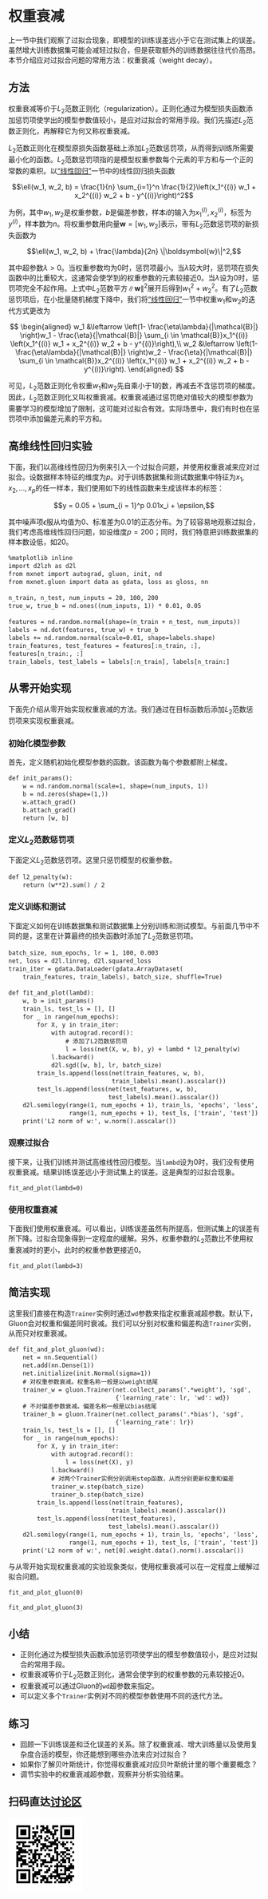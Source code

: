 # 权重衰减

上一节中我们观察了过拟合现象，即模型的训练误差远小于它在测试集上的误差。虽然增大训练数据集可能会减轻过拟合，但是获取额外的训练数据往往代价高昂。本节介绍应对过拟合问题的常用方法：权重衰减（weight decay）。


## 方法

权重衰减等价于$L_2$范数正则化（regularization）。正则化通过为模型损失函数添加惩罚项使学出的模型参数值较小，是应对过拟合的常用手段。我们先描述$L_2$范数正则化，再解释它为何又称权重衰减。

$L_2$范数正则化在模型原损失函数基础上添加$L_2$范数惩罚项，从而得到训练所需要最小化的函数。$L_2$范数惩罚项指的是模型权重参数每个元素的平方和与一个正的常数的乘积。以[“线性回归”](linear-regression.md)一节中的线性回归损失函数

$$\ell(w_1, w_2, b) = \frac{1}{n} \sum_{i=1}^n \frac{1}{2}\left(x_1^{(i)} w_1 + x_2^{(i)} w_2 + b - y^{(i)}\right)^2$$

为例，其中$w_1, w_2$是权重参数，$b$是偏差参数，样本$i$的输入为$x_1^{(i)}, x_2^{(i)}$，标签为$y^{(i)}$，样本数为$n$。将权重参数用向量$\boldsymbol{w} = [w_1, w_2]$表示，带有$L_2$范数惩罚项的新损失函数为

$$\ell(w_1, w_2, b) + \frac{\lambda}{2n} \|\boldsymbol{w}\|^2,$$

其中超参数$\lambda > 0$。当权重参数均为0时，惩罚项最小。当$\lambda$较大时，惩罚项在损失函数中的比重较大，这通常会使学到的权重参数的元素较接近0。当$\lambda$设为0时，惩罚项完全不起作用。上式中$L_2$范数平方$\|\boldsymbol{w}\|^2$展开后得到$w_1^2 + w_2^2$。有了$L_2$范数惩罚项后，在小批量随机梯度下降中，我们将[“线性回归”](linear-regression.md)一节中权重$w_1$和$w_2$的迭代方式更改为

$$
\begin{aligned}
w_1 &\leftarrow \left(1- \frac{\eta\lambda}{|\mathcal{B}|} \right)w_1 -   \frac{\eta}{|\mathcal{B}|} \sum_{i \in \mathcal{B}}x_1^{(i)} \left(x_1^{(i)} w_1 + x_2^{(i)} w_2 + b - y^{(i)}\right),\\
w_2 &\leftarrow \left(1- \frac{\eta\lambda}{|\mathcal{B}|} \right)w_2 -   \frac{\eta}{|\mathcal{B}|} \sum_{i \in \mathcal{B}}x_2^{(i)} \left(x_1^{(i)} w_1 + x_2^{(i)} w_2 + b - y^{(i)}\right).
\end{aligned}
$$

可见，$L_2$范数正则化令权重$w_1$和$w_2$先自乘小于1的数，再减去不含惩罚项的梯度。因此，$L_2$范数正则化又叫权重衰减。权重衰减通过惩罚绝对值较大的模型参数为需要学习的模型增加了限制，这可能对过拟合有效。实际场景中，我们有时也在惩罚项中添加偏差元素的平方和。

## 高维线性回归实验

下面，我们以高维线性回归为例来引入一个过拟合问题，并使用权重衰减来应对过拟合。设数据样本特征的维度为$p$。对于训练数据集和测试数据集中特征为$x_1, x_2, \ldots, x_p$的任一样本，我们使用如下的线性函数来生成该样本的标签：

$$y = 0.05 + \sum_{i = 1}^p 0.01x_i +  \epsilon,$$

其中噪声项$\epsilon$服从均值为0、标准差为0.01的正态分布。为了较容易地观察过拟合，我们考虑高维线性回归问题，如设维度$p=200$；同时，我们特意把训练数据集的样本数设低，如20。

```{.python .input  n=2}
%matplotlib inline
import d2lzh as d2l
from mxnet import autograd, gluon, init, nd
from mxnet.gluon import data as gdata, loss as gloss, nn

n_train, n_test, num_inputs = 20, 100, 200
true_w, true_b = nd.ones((num_inputs, 1)) * 0.01, 0.05

features = nd.random.normal(shape=(n_train + n_test, num_inputs))
labels = nd.dot(features, true_w) + true_b
labels += nd.random.normal(scale=0.01, shape=labels.shape)
train_features, test_features = features[:n_train, :], features[n_train:, :]
train_labels, test_labels = labels[:n_train], labels[n_train:]
```

## 从零开始实现

下面先介绍从零开始实现权重衰减的方法。我们通过在目标函数后添加$L_2$范数惩罚项来实现权重衰减。

### 初始化模型参数

首先，定义随机初始化模型参数的函数。该函数为每个参数都附上梯度。

```{.python .input  n=5}
def init_params():
    w = nd.random.normal(scale=1, shape=(num_inputs, 1))
    b = nd.zeros(shape=(1,))
    w.attach_grad()
    b.attach_grad()
    return [w, b]
```

### 定义$L_2$范数惩罚项

下面定义$L_2$范数惩罚项。这里只惩罚模型的权重参数。

```{.python .input  n=6}
def l2_penalty(w):
    return (w**2).sum() / 2
```

### 定义训练和测试

下面定义如何在训练数据集和测试数据集上分别训练和测试模型。与前面几节中不同的是，这里在计算最终的损失函数时添加了$L_2$范数惩罚项。

```{.python .input  n=7}
batch_size, num_epochs, lr = 1, 100, 0.003
net, loss = d2l.linreg, d2l.squared_loss
train_iter = gdata.DataLoader(gdata.ArrayDataset(
    train_features, train_labels), batch_size, shuffle=True)

def fit_and_plot(lambd):
    w, b = init_params()
    train_ls, test_ls = [], []
    for _ in range(num_epochs):
        for X, y in train_iter:
            with autograd.record():
                # 添加了L2范数惩罚项
                l = loss(net(X, w, b), y) + lambd * l2_penalty(w)
            l.backward()
            d2l.sgd([w, b], lr, batch_size)
        train_ls.append(loss(net(train_features, w, b),
                             train_labels).mean().asscalar())
        test_ls.append(loss(net(test_features, w, b),
                            test_labels).mean().asscalar())
    d2l.semilogy(range(1, num_epochs + 1), train_ls, 'epochs', 'loss',
                 range(1, num_epochs + 1), test_ls, ['train', 'test'])
    print('L2 norm of w:', w.norm().asscalar())
```

### 观察过拟合

接下来，让我们训练并测试高维线性回归模型。当`lambd`设为0时，我们没有使用权重衰减。结果训练误差远小于测试集上的误差。这是典型的过拟合现象。

```{.python .input  n=8}
fit_and_plot(lambd=0)
```

### 使用权重衰减

下面我们使用权重衰减。可以看出，训练误差虽然有所提高，但测试集上的误差有所下降。过拟合现象得到一定程度的缓解。另外，权重参数的$L_2$范数比不使用权重衰减时的更小，此时的权重参数更接近0。

```{.python .input  n=9}
fit_and_plot(lambd=3)
```

## 简洁实现

这里我们直接在构造`Trainer`实例时通过`wd`参数来指定权重衰减超参数。默认下，Gluon会对权重和偏差同时衰减。我们可以分别对权重和偏差构造`Trainer`实例，从而只对权重衰减。

```{.python .input}
def fit_and_plot_gluon(wd):
    net = nn.Sequential()
    net.add(nn.Dense(1))
    net.initialize(init.Normal(sigma=1))
    # 对权重参数衰减。权重名称一般是以weight结尾
    trainer_w = gluon.Trainer(net.collect_params('.*weight'), 'sgd',
                              {'learning_rate': lr, 'wd': wd})
    # 不对偏差参数衰减。偏差名称一般是以bias结尾
    trainer_b = gluon.Trainer(net.collect_params('.*bias'), 'sgd',
                              {'learning_rate': lr})
    train_ls, test_ls = [], []
    for _ in range(num_epochs):
        for X, y in train_iter:
            with autograd.record():
                l = loss(net(X), y)
            l.backward()
            # 对两个Trainer实例分别调用step函数，从而分别更新权重和偏差
            trainer_w.step(batch_size)
            trainer_b.step(batch_size)
        train_ls.append(loss(net(train_features),
                             train_labels).mean().asscalar())
        test_ls.append(loss(net(test_features),
                            test_labels).mean().asscalar())
    d2l.semilogy(range(1, num_epochs + 1), train_ls, 'epochs', 'loss',
                 range(1, num_epochs + 1), test_ls, ['train', 'test'])
    print('L2 norm of w:', net[0].weight.data().norm().asscalar())
```

与从零开始实现权重衰减的实验现象类似，使用权重衰减可以在一定程度上缓解过拟合问题。

```{.python .input}
fit_and_plot_gluon(0)
```

```{.python .input}
fit_and_plot_gluon(3)
```

## 小结

* 正则化通过为模型损失函数添加惩罚项使学出的模型参数值较小，是应对过拟合的常用手段。
* 权重衰减等价于$L_2$范数正则化，通常会使学到的权重参数的元素较接近0。
* 权重衰减可以通过Gluon的`wd`超参数来指定。
* 可以定义多个`Trainer`实例对不同的模型参数使用不同的迭代方法。

## 练习

* 回顾一下训练误差和泛化误差的关系。除了权重衰减、增大训练量以及使用复杂度合适的模型，你还能想到哪些办法来应对过拟合？
* 如果你了解贝叶斯统计，你觉得权重衰减对应贝叶斯统计里的哪个重要概念？
* 调节实验中的权重衰减超参数，观察并分析实验结果。

## 扫码直达[讨论区](https://discuss.gluon.ai/t/topic/984)

![](../img/qr_weight-decay.svg)
